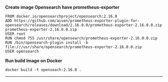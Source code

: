 **Create image Opensearch have prometheus-exporter**
```
FROM docker.io/opensearchproject/opensearch:2.16.0
ADD https://github.com/aiven/prometheus-exporter-plugin-for-opensearch/releases/download/2.16.0.0/prometheus-exporter-2.16.0.0.zip prometheus-exporter-2.16.0.0.zip 
USER root
RUN chmod 755 /usr/share/opensearch/prometheus-exporter-2.16.0.0.zip
RUN /bin/opensearch-plugin install -b file:///usr/share/opensearch/prometheus-exporter-2.16.0.0.zip
USER opensearch
```
**Run build Image on Docker**
```
docker build -t openseach:2.16.0 .
```
--------------------------------------------
